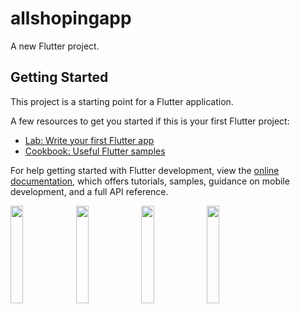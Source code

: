 # allshopingapp

A new Flutter project.

## Getting Started

This project is a starting point for a Flutter application.

A few resources to get you started if this is your first Flutter project:

- [Lab: Write your first Flutter app](https://docs.flutter.dev/get-started/codelab)
- [Cookbook: Useful Flutter samples](https://docs.flutter.dev/cookbook)

For help getting started with Flutter development, view the
[online documentation](https://docs.flutter.dev/), which offers tutorials,
samples, guidance on mobile development, and a full API reference.

<p>
  <img src="https://user-images.githubusercontent.com/119474574/228713466-2bf41b13-991f-4c2d-b429-3694988eaf33.jpg" hight="20%" width="20%">
  <img src="https://user-images.githubusercontent.com/119474574/228713539-1885233a-26e0-4ec2-ae32-bdbf2846a1f9.jpg" hight="20%" width="20%">
  <img src="https://user-images.githubusercontent.com/119474574/228713599-76ce39f9-7e81-4d80-b9a1-0c247c7d2b29.jpg" hight="20%" width="20%">
  <img src="https://user-images.githubusercontent.com/119474574/228713664-88686d3e-c2d6-44ac-9933-6b9131db35b2.jpg" hight="20%" width="20%">

</p>
